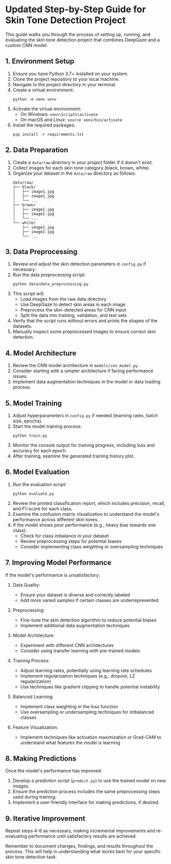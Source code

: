 # Updated Step-by-Step Guide for Skin Tone Detection Project

This guide walks you through the process of setting up, running, and evaluating the skin tone detection project that combines DeepGaze and a custom CNN model.

## 1. Environment Setup

1. Ensure you have Python 3.7+ installed on your system.
2. Clone the project repository to your local machine.
3. Navigate to the project directory in your terminal.
4. Create a virtual environment:
   ```
   python -m venv venv
   ```
5. Activate the virtual environment:
   - On Windows: `venv\Scripts\activate`
   - On macOS and Linux: `source venv/bin/activate`
6. Install the required packages:
   ```
   pip install -r requirements.txt
   ```

## 2. Data Preparation

1. Create a `data/raw` directory in your project folder if it doesn't exist.
2. Collect images for each skin tone category (black, brown, white).
3. Organize your dataset in the `data/raw` directory as follows:
   ```
   data/raw/
   ├── black/
   │   ├── image1.jpg
   │   ├── image2.jpg
   │   └── ...
   ├── brown/
   │   ├── image1.jpg
   │   ├── image2.jpg
   │   └── ...
   └── white/
       ├── image1.jpg
       ├── image2.jpg
       └── ...
   ```

## 3. Data Preprocessing

1. Review and adjust the skin detection parameters in `config.py` if necessary.
2. Run the data preprocessing script:
   ```
   python data/data_preprocessing.py
   ```
3. This script will:
   - Load images from the raw data directory
   - Use DeepGaze to detect skin areas in each image
   - Preprocess the skin-detected areas for CNN input
   - Split the data into training, validation, and test sets
4. Verify that the script runs without errors and prints the shapes of the datasets.
5. Manually inspect some preprocessed images to ensure correct skin detection.

## 4. Model Architecture

1. Review the CNN model architecture in `models/cnn_model.py`.
2. Consider starting with a simpler architecture if facing performance issues.
3. Implement data augmentation techniques in the model or data loading process.

## 5. Model Training

1. Adjust hyperparameters in `config.py` if needed (learning rates, batch size, epochs).
2. Start the model training process:
   ```
   python train.py
   ```
3. Monitor the console output for training progress, including loss and accuracy for each epoch.
4. After training, examine the generated training history plot.

## 6. Model Evaluation

1. Run the evaluation script:
   ```
   python evaluate.py
   ```
2. Review the printed classification report, which includes precision, recall, and F1-score for each class.
3. Examine the confusion matrix visualization to understand the model's performance across different skin tones.
4. If the model shows poor performance (e.g., heavy bias towards one class):
   - Check for class imbalance in your dataset
   - Review preprocessing steps for potential biases
   - Consider implementing class weighting or oversampling techniques

## 7. Improving Model Performance

If the model's performance is unsatisfactory:

1. Data Quality:
   - Ensure your dataset is diverse and correctly labeled
   - Add more varied samples if certain classes are underrepresented

2. Preprocessing:
   - Fine-tune the skin detection algorithm to reduce potential biases
   - Implement additional data augmentation techniques

3. Model Architecture:
   - Experiment with different CNN architectures
   - Consider using transfer learning with pre-trained models

4. Training Process:
   - Adjust learning rates, potentially using learning rate schedules
   - Implement regularization techniques (e.g., dropout, L2 regularization)
   - Use techniques like gradient clipping to handle potential instability

5. Balanced Learning:
   - Implement class weighting in the loss function
   - Use oversampling or undersampling techniques for imbalanced classes

6. Feature Visualization:
   - Implement techniques like activation maximization or Grad-CAM to understand what features the model is learning

## 8. Making Predictions

Once the model's performance has improved:

1. Develop a prediction script (`predict.py`) to use the trained model on new images.
2. Ensure the prediction process includes the same preprocessing steps used during training.
3. Implement a user-friendly interface for making predictions, if desired.

## 9. Iterative Improvement

Repeat steps 4-8 as necessary, making incremental improvements and re-evaluating performance until satisfactory results are achieved.

Remember to document changes, findings, and results throughout the process. This will help in understanding what works best for your specific skin tone detection task.
